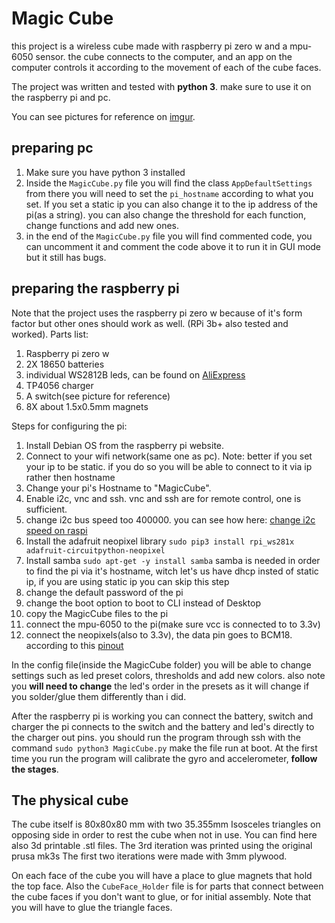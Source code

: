 ﻿# Magic Cube
this project is a wireless cube made with raspberry pi zero w and a mpu-6050 sensor.
the cube connects to the computer, and an app on the computer controls it according to the movement of each of the cube faces.

The project was written and tested with **python 3**. make sure to use it on the raspberry pi and pc.

You can see pictures for reference on [imgur](https://imgur.com/a/eOWr2kO).

## preparing pc
1. Make sure you have python 3 installed
2. Inside the `MagicCube.py` file you will find the class `AppDefaultSettings` from there you will need to set the `pi_hostname` according to what you set. If you set a static ip you can also change it to the ip address of the pi(as a string). you can also change the threshold for each function, change functions and add new ones.
3. in the end of the `MagicCube.py` file you will find commented code, you can uncomment it and comment the code above it to run it in GUI mode but it still has bugs.

## preparing the raspberry pi
Note that the project uses the raspberry pi zero w because of it's form factor but other ones should work as well. (RPi 3b+ also tested and worked).
Parts list:
1) Raspberry pi zero w
2) 2X 18650 batteries
3) individual WS2812B leds, can be found on [AliExpress](https://www.aliexpress.com/item/10-1000pcs-4-Pin-WS2812B-WS2812-LED-Chip-Heatsink-5V-5050-RGB-WS2811-IC-Built-in/32634454437.html?spm=a2g0s.9042311.0.0.45aa4c4dOVI5Jz)
4) TP4056 charger
5) A switch(see picture for reference)
6) 8X about 1.5x0.5mm magnets

Steps for configuring the pi:
1. Install Debian OS from the raspberry pi website.
2. Connect to your wifi network(same one as pc).
Note: better if you set your ip to be static. if you do so you will be able to connect to it via ip rather then hostname
3. Change your pi's Hostname to "MagicCube".
4. Enable i2c, vnc and ssh. vnc and ssh are for remote control, one is sufficient.
5. change i2c bus speed too 400000.
   you can see how here: [change i2c speed on raspi](https://www.raspberrypi-spy.co.uk/2018/02/change-raspberry-pi-i2c-bus-speed/)
6. Install the adafruit neopixel library  `sudo pip3 install rpi_ws281x adafruit-circuitpython-neopixel`
7. Install samba `sudo apt-get -y install samba`
   samba is needed in order to find the pi via it's hostname, witch let's us have dhcp insted of static ip, if you are using static ip you can skip this step 
8. change the default password of the pi
9. change the boot option to boot to CLI instead of Desktop
10. copy the MagicCube files to the pi
11.  connect the mpu-6050 to the pi(make sure vcc is connected to to 3.3v)
12. connect the neopixels(also to 3.3v), the data pin goes to BCM18. according to this [pinout](https://pinout.xyz/)

In the config file(inside the MagicCube folder) you will be able to change settings such as led preset colors, thresholds and add new colors. also note you **will need to change** the led's order in the presets as it will change if you solder/glue them differently than i did.

After the raspberry pi is working you can connect the battery, switch and charger
the pi connects to the switch and the battery and led's directly to the charger out pins.
you should run the program through ssh with the command `sudo python3 MagicCube.py` make the file run at boot.
At the first time you run the program will calibrate the gyro and accelerometer, **follow the stages**.

## The physical cube
The cube itself is 80x80x80 mm with two 35.355mm Isosceles triangles on opposing side in order to rest the cube when not in use.
You can find here also 3d printable .stl files. The 3rd iteration was printed using the original prusa mk3s
The first two iterations were made with 3mm plywood.

On each face of the cube you will have a place to glue magnets that hold the top face.
Also the `CubeFace_Holder` file is for parts that connect between the cube faces if you don't want to glue, or for initial assembly. Note that you will have to glue the triangle faces.

